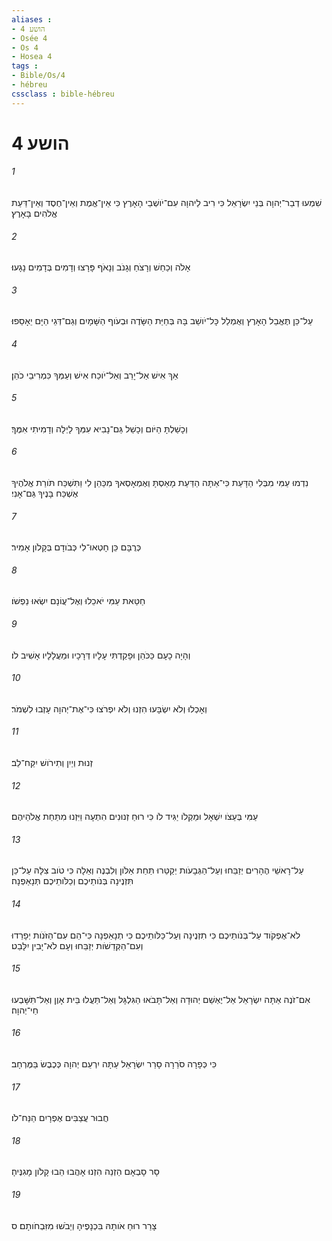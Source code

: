 ```yaml
---
aliases : 
- הושע 4
- Osée 4
- Os 4
- Hosea 4
tags : 
- Bible/Os/4
- hébreu
cssclass : bible-hébreu
---
```


# הושע 4

###### 1
שִׁמְעוּ דְבַר־יְהוָה בְּנֵי יִשְׂרָאֵל כִּי רִיב לַיהוָה עִם־יֹושְׁבֵי הָאָרֶץ כִּי אֵין־אֱמֶת וְאֵין־חֶסֶד וְאֵין־דַּעַת אֱלֹהִים בָּאָרֶץ׃
###### 2
אָלֹה וְכַחֵשׁ וְרָצֹחַ וְגָנֹב וְנָאֹף פָּרָצוּ וְדָמִים בְּדָמִים נָגָעוּ׃
###### 3
עַל־כֵּן תֶּאֱבַל הָאָרֶץ וְאֻמְלַל כָּל־יֹושֵׁב בָּהּ בְּחַיַּת הַשָּׂדֶה וּבְעֹוף הַשָּׁמָיִם וְגַם־דְּגֵי הַיָּם יֵאָסֵפוּ׃
###### 4
אַךְ אִישׁ אַל־יָרֵב וְאַל־יֹוכַח אִישׁ וְעַמְּךָ כִּמְרִיבֵי כֹהֵן׃
###### 5
וְכָשַׁלְתָּ הַיֹּום וְכָשַׁל גַּם־נָבִיא עִמְּךָ לָיְלָה וְדָמִיתִי אִמֶּךָ׃
###### 6
נִדְמוּ עַמִּי מִבְּלִי הַדָּעַת כִּי־אַתָּה הַדַּעַת מָאַסְתָּ וְאֶמְאָסְאךָ מִכַּהֵן לִי וַתִּשְׁכַּח תֹּורַת אֱלֹהֶיךָ אֶשְׁכַּח בָּנֶיךָ גַּם־אָנִי׃
###### 7
כְּרֻבָּם כֵּן חָטְאוּ־לִי כְּבֹודָם בְּקָלֹון אָמִיר׃
###### 8
חַטַּאת עַמִּי יֹאכֵלוּ וְאֶל־עֲוֹנָם יִשְׂאוּ נַפְשֹׁו׃
###### 9
וְהָיָה כָעָם כַּכֹּהֵן וּפָקַדְתִּי עָלָיו דְּרָכָיו וּמַעֲלָלָיו אָשִׁיב לֹו׃
###### 10
וְאָכְלוּ וְלֹא יִשְׂבָּעוּ הִזְנוּ וְלֹא יִפְרֹצוּ כִּי־אֶת־יְהוָה עָזְבוּ לִשְׁמֹר׃
###### 11
זְנוּת וְיַיִן וְתִירֹושׁ יִקַּח־לֵב׃
###### 12
עַמִּי בְּעֵצֹו יִשְׁאָל וּמַקְלֹו יַגִּיד לֹו כִּי רוּחַ זְנוּנִים הִתְעָה וַיִּזְנוּ מִתַּחַת אֱלֹהֵיהֶם׃
###### 13
עַל־רָאשֵׁי הֶהָרִים יְזַבֵּחוּ וְעַל־הַגְּבָעֹות יְקַטֵּרוּ תַּחַת אַלֹּון וְלִבְנֶה וְאֵלָה כִּי טֹוב צִלָּהּ עַל־כֵּן תִּזְנֶינָה בְּנֹותֵיכֶם וְכַלֹּותֵיכֶם תְּנָאַפְנָה׃
###### 14
לֹא־אֶפְקֹוד עַל־בְּנֹותֵיכֶם כִּי תִזְנֶינָה וְעַל־כַּלֹּותֵיכֶם כִּי תְנָאַפְנָה כִּי־הֵם עִם־הַזֹּנֹות יְפָרֵדוּ וְעִם־הַקְּדֵשֹׁות יְזַבֵּחוּ וְעָם לֹא־יָבִין יִלָּבֵט׃
###### 15
אִם־זֹנֶה אַתָּה יִשְׂרָאֵל אַל־יֶאְשַׁם יְהוּדָה וְאַל־תָּבֹאוּ הַגִּלְגָּל וְאַל־תַּעֲלוּ בֵּית אָוֶן וְאַל־תִּשָּׁבְעוּ חַי־יְהוָה׃
###### 16
כִּי כְּפָרָה סֹרֵרָה סָרַר יִשְׂרָאֵל עַתָּה יִרְעֵם יְהוָה כְּכֶבֶשׂ בַּמֶּרְחָב׃
###### 17
חֲבוּר עֲצַבִּים אֶפְרָיִם הַנַּח־לֹו׃
###### 18
סָר סָבְאָם הַזְנֵה הִזְנוּ אָהֲבוּ הֵבוּ קָלֹון מָגִנֶּיהָ׃
###### 19
צָרַר רוּחַ אֹותָהּ בִּכְנָפֶיהָ וְיֵבֹשׁוּ מִזִּבְחֹותָם׃ ס
